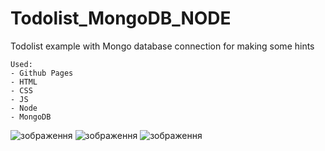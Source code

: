 # Todolist_MongoDB_NODE
Todolist example with Mongo database connection for making some hints

```
Used:
- Github Pages
- HTML
- CSS
- JS
- Node
- MongoDB
```
![зображення](https://user-images.githubusercontent.com/66317972/217272238-55adf72b-0244-4e57-9138-57b7061870e5.png)
![зображення](https://user-images.githubusercontent.com/66317972/217272476-97ce3b79-e177-4a0a-bae3-d476353d40d4.png)
![зображення](https://user-images.githubusercontent.com/66317972/217272872-060dc27b-a739-47bc-bfdf-c6155c24ef16.png)
